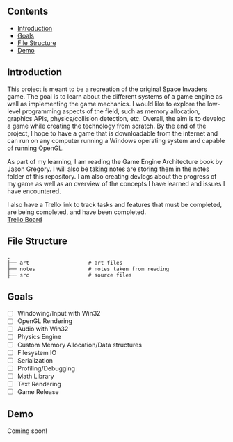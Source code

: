 ## Contents 
* [Introduction](#introduction)
* [Goals](#goals)
* [File Structure](#file-structure)
* [Demo](#demo)

## Introduction
This project is meant to be a recreation of the original Space Invaders game. The goal is to learn about the different systems of a game engine as well as implementing the game mechanics. I would like to explore the low-level programming aspects of the field, such as memory allocation, graphics APIs, physics/collision detection, etc. Overall, the aim is to develop a game while creating the technology from scratch. By the end of the project, I hope to have a game that is downloadable from the internet and can run on any computer running a Windows operating system and capable of running OpenGL.

As part of my learning, I am reading the Game Engine Architecture book by Jason Gregory. I will also be taking notes are storing them in the notes folder of this repository. I am also creating devlogs about the progress of my game as well as an overview of the concepts I have learned and issues I have encountered.

I also have a Trello link to track tasks and features that must be completed, are being completed, and have been completed.
<br/>
[Trello Board](https://trello.com/b/fQBEN9YD/space-invaders) 

## File Structure
```tree
.
├── art                   # art files
├── notes                 # notes taken from reading
├── src                   # source files 
```

## Goals
- [ ] Windowing/Input with Win32
- [ ] OpenGL Rendering
- [ ] Audio with Win32
- [ ] Physics Engine
- [ ] Custom Memory Allocation/Data structures
- [ ] Filesystem IO
- [ ] Serialization
- [ ] Profiling/Debugging
- [ ] Math Library
- [ ] Text Rendering
- [ ] Game Release

## Demo
Coming soon!
